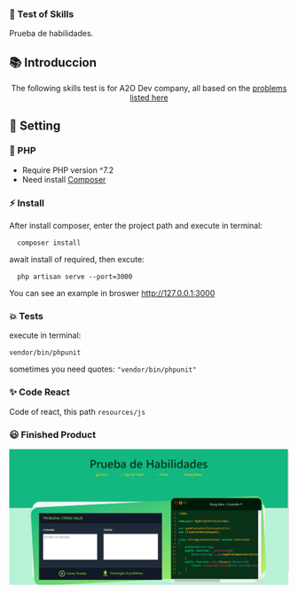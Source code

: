 ### :scroll: Test of Skills

Prueba de habilidades.

## :books: Introduccion

<p align="center">
The following skills test is for A2O Dev company, all based on the 
<a href="https://docs.google.com/document/d/1O_me0BjsBuJ8C9Bjzj7zasIZrr6qD4quzktjQSYKzvk/edit?usp=sharing">problems listed here</a>
</p>


## :runner: Setting

### :elephant: PHP

* Require PHP version ^7.2
* Need install [Composer](https://getcomposer.org/)

### :zap: Install

After install composer, enter the project path and execute in terminal:

```
  composer install
```
await install of required, then excute:
```
  php artisan serve --port=3000
```
You can see an example in broswer http://127.0.0.1:3000

### :boom: Tests
execute in terminal:
```
vendor/bin/phpunit
```
sometimes you need quotes: `"vendor/bin/phpunit"`

### :sparkles: Code React

Code of react, this path `resources/js`

### :smiley: Finished Product

![Image Product](https://github.com/shassain/skills/blob/main/public/img/img.png?raw=true)